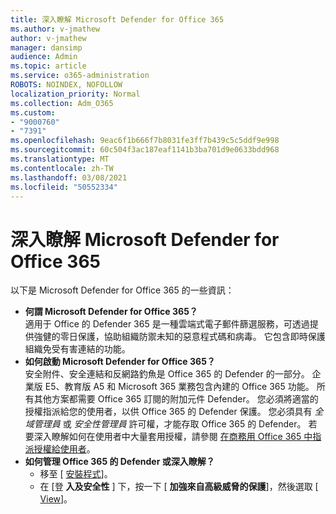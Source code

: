 ```yaml
---
title: 深入瞭解 Microsoft Defender for Office 365
ms.author: v-jmathew
author: v-jmathew
manager: dansimp
audience: Admin
ms.topic: article
ms.service: o365-administration
ROBOTS: NOINDEX, NOFOLLOW
localization_priority: Normal
ms.collection: Adm_O365
ms.custom:
- "9000760"
- "7391"
ms.openlocfilehash: 9eac6f1b666f7b8031fe3ff7b439c5c5ddf9e998
ms.sourcegitcommit: 60c504f3ac187eaf1141b3ba701d9e0633bdd968
ms.translationtype: MT
ms.contentlocale: zh-TW
ms.lasthandoff: 03/08/2021
ms.locfileid: "50552334"
---
```

# <a name="learn-about-microsoft-defender-for-office-365"></a>深入瞭解 Microsoft Defender for Office 365

以下是 Microsoft Defender for Office 365 的一些資訊：

- **何謂 Microsoft Defender for Office 365？**  
    適用于 Office 的 Defender 365 是一種雲端式電子郵件篩選服務，可透過提供強健的零日保護，協助組織防禦未知的惡意程式碼和病毒。 它包含即時保護組織免受有害連結的功能。
- **如何啟動 Microsoft Defender for Office 365？**  
    安全附件、安全連結和反網路釣魚是 Office 365 的 Defender 的一部分。 企業版 E5、教育版 A5 和 Microsoft 365 業務包含內建的 Office 365 功能。 所有其他方案都需要 Office 365 訂閱的附加元件 Defender。 您必須將適當的授權指派給您的使用者，以供 Office 365 的 Defender 保護。 您必須具有 *全域管理員* 或 *安全性管理員* 許可權，才能存取 Office 365 的 Defender。 若要深入瞭解如何在使用者中大量套用授權，請參閱 [在商務用 Office 365 中指派授權給使用者](https://go.microsoft.com/fwlink/?linkid=2093435)。
- **如何管理 Office 365 的 Defender 或深入瞭解？**  
  - 移至 [ [安裝程式](https://go.microsoft.com/fwlink/p/?linkid=2075721)]。  
  - 在 [登 **入及安全性** ] 下，按一下 [ **加強來自高級威脅的保護**]，然後選取 [ [View](https://go.microsoft.com/fwlink/?linkid=2109302)]。
